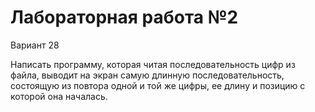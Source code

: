 # Лабораторная работа №2
Вариант 28

Написать программу, которая читая последовательность цифр из файла, выводит на экран самую длинную последовательность, состоящую из повтора одной и той же цифры, ее длину и позицию с которой она началась.
